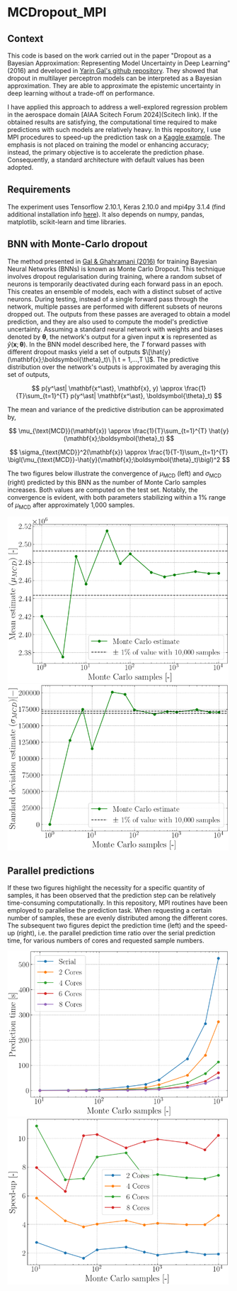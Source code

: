 # MCDropout_MPI

## Context
This code is based on the work carried out in the paper "Dropout as a Bayesian Approximation: Representing Model Uncertainty in Deep Learning" (2016) and developed in [Yarin Gal's github repository](https://github.com/yaringal/DropoutUncertaintyExps). They showed that dropout in multilayer perceptron models can be interpreted as a Bayesian approximation. They are able to approximate the epistemic uncertainty in deep learning without a trade-off on performance.

I have applied this approach to address a well-explored regression problem in the aerospace domain [AIAA Scitech Forum 2024](Scitech link). If the obtained results are satisfying, the computational time required to make predictions with such models are relatively heavy. In this repository, I use MPI procedures to speed-up the prediction task on a [Kaggle example](https://www.kaggle.com/code/yasserh/housing-price-prediction-best-ml-algorithms). The emphasis is not placed on training the model or enhancing accuracy; instead, the primary objective is to accelerate the prediction phase. Consequently, a standard architecture with default values has been adopted.

## Requirements
The experiment uses Tensorflow 2.10.1, Keras 2.10.0 and mpi4py 3.1.4 (find additional installation info [here](https://mpi4py.readthedocs.io/en/latest/install.html)). It also depends on numpy, pandas, matplotlib, scikit-learn and time libraries.

## BNN with Monte-Carlo dropout
The method presented in [Gal & Ghahramani (2016)](https://arxiv.org/abs/1506.02142) for training Bayesian Neural Networks (BNNs) is known as Monte Carlo Dropout. This technique involves dropout regularisation during training, where a random subset of neurons is temporarily deactivated during each forward pass in an epoch. This creates an ensemble of models, each with a distinct subset of active neurons. During testing, instead of a single forward pass through the network, multiple passes are performed with different subsets of neurons dropped out. The outputs from these passes are averaged to obtain a model prediction, and they are also used to compute the model's predictive uncertainty. Assuming a standard neural network with weights and biases denoted by $\boldsymbol{\theta}$, the network's output for a given input $\mathbf{x}$ is represented as $\hat{y}(\mathbf{x};\boldsymbol{\theta})$. In the BNN model described here, the $T$ forward passes with different dropout masks yield a set of outputs $\[\hat{y}(\mathbf{x};\boldsymbol{\theta}_t)\  |\  t = 1,...,T \]$. The predictive distribution over the network's outputs is approximated by averaging this set of outputs,

$$ p(y^\ast| \mathbf{x^\ast}, \mathbf{x}, y) \approx \frac{1}{T}\sum_{t=1}^{T} p(y^\ast| \mathbf{x^\ast}, \boldsymbol{\theta}_t) $$

The mean and variance of the predictive distribution can be approximated by,

$$ \mu_{\text{MCD}}(\mathbf{x}) \approx \frac{1}{T}\sum_{t=1}^{T} \hat{y}(\mathbf{x};\boldsymbol{\theta}_t) $$

$$ \sigma_{\text{MCD}}^2(\mathbf{x}) \approx \frac{1}{T-1}\sum_{t=1}^{T} \bigl(\mu_{\text{MCD}}-\hat{y}(\mathbf{x};\boldsymbol{\theta}_t)\bigl)^2 $$

The two figures below illustrate the convergence of $\mu_{\text{MCD}}$ (left) and $\sigma_{\text{MCD}}$ (right) predicted by this BNN as the number of Monte Carlo samples increases. Both values are computed on the test set. Notably, the convergence is evident, with both parameters stabilizing within a 1% range of $\mu_{\text{MCD}}$ after approximately 1,000 samples.

<img src="https://github.com/MAnhichem/MCDropout_MPI/blob/main/results/mean_cv.png" alt="Mean CV" width="500px"> <img src="https://github.com/MAnhichem/MCDropout_MPI/blob/main/results/std_cv.png" alt="Std CV" width="500px">

## Parallel predictions

If these two figures highlight the necessity for a specific quantity of samples, it has been observed that the prediction step can be relatively time-consuming computationally. In this repository, MPI routines have been employed to parallelise the prediction task. When requesting a certain number of samples, these are evenly distributed among the different cores. The subsequent two figures depict the prediction time (left) and the speed-up (right), i.e. the parallel prediction time ratio over the serial prediction time, for various numbers of cores and requested sample numbers.

<img src="https://github.com/MAnhichem/MCDropout_MPI/blob/main/results/prediction_time_study.png" alt="Time study" width="500px"> <img src="https://github.com/MAnhichem/MCDropout_MPI/blob/main/results/speedup_study.png" alt="Speedup study" width="500px">


